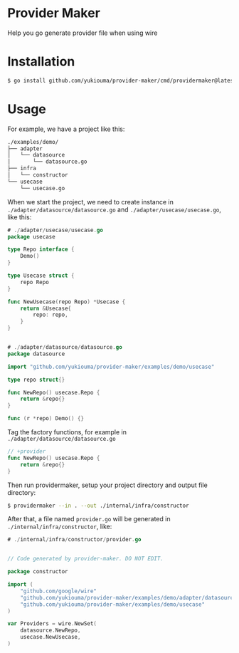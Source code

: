# Provider Maker

Help you go generate provider file when using wire

# Installation
```bash
$ go install github.com/yukiouma/provider-maker/cmd/providermaker@latest
```

# Usage
For example, we have a project like this:
```bash
./examples/demo/
├── adapter
│   └── datasource
│       └── datasource.go
├── infra
│   └── constructor
└── usecase
    └── usecase.go
```

When we start the project, we need to create instance in `./adapter/datasource/datasource.go` and `./adapter/usecase/usecase.go`, like this:
```go
# ./adapter/usecase/usecase.go
package usecase

type Repo interface {
	Demo()
}

type Usecase struct {
	repo Repo
}

func NewUsecase(repo Repo) *Usecase {
	return &Usecase{
		repo: repo,
	}
}


# ./adapter/datasource/datasource.go
package datasource

import "github.com/yukiouma/provider-maker/examples/demo/usecase"

type repo struct{}

func NewRepo() usecase.Repo {
	return &repo{}
}

func (r *repo) Demo() {}

```

Tag the factory functions, for example in `./adapter/datasource/datasource.go` 
```go
// +provider
func NewRepo() usecase.Repo {
	return &repo{}
}

```

Then run providermaker, setup your project directory and output file directory:
```bash
$ providermaker --in . --out ./internal/infra/constructor
```

After that, a file named `provider.go` will be generated in `./internal/infra/constructor`, like:
```go
# ./internal/infra/constructor/provider.go


// Code generated by provider-maker. DO NOT EDIT.

package constructor

import (
	"github.com/google/wire"
	"github.com/yukiouma/provider-maker/examples/demo/adapter/datasource"
	"github.com/yukiouma/provider-maker/examples/demo/usecase"
)

var Providers = wire.NewSet(
	datasource.NewRepo,
	usecase.NewUsecase,
)

```